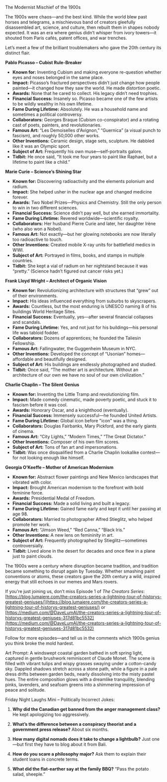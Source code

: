 The Modernist Mischief of the 1900s

The 1900s were chaos—and the best kind. While the world blew past horses and telegrams, a mischievous band of creators gleefully disassembled art, science, and culture, then rebuilt them in shapes nobody expected. It was an era where genius didn’t whisper from ivory towers—it shouted from Paris cafés, patent offices, and war trenches.

Let’s meet a few of the brilliant troublemakers who gave the 20th century its distinct flair.

**Pablo Picasso – Cubist Rule-Breaker**

* **Known for:** Inventing Cubism and making everyone re-question whether eyes and noses belonged in the same place.
* **Impact:** Picasso’s fractured perspectives didn’t just change how people painted—it changed how they saw the world. He made distortion poetic.
* **Awards:** None that he cared to collect. His legacy didn’t need trophies.
* **Financial Success:** Insanely so. Picasso became one of the few artists to be wildly wealthy in his own lifetime.
* **Fame During Lifetime:** Absolutely. He was a household name and sometimes a political controversy.
* **Collaborators:** Georges Braque (Cubism co-conspirator) and a rotating cast of poets, painters, and revolutionaries.
* **Famous Art:** “Les Demoiselles d'Avignon,” “Guernica” (a visual punch to fascism), and roughly 50,000 other works.
* **Other Inventions:** Ceramic design, stage sets, sculpture. He dabbled like it was an Olympic sport.
* **Subject of Art:** Frequently his own muse—self-portraits galore.
* **Tidbit:** He once said, “It took me four years to paint like Raphael, but a lifetime to paint like a child.”

**Marie Curie – Science’s Shining Star**

* **Known for:** Discovering radioactivity and the elements polonium and radium.
* **Impact:** She helped usher in the nuclear age and changed medicine forever.
* **Awards:** Two Nobel Prizes—Physics and Chemistry. Still the only person to win in two different sciences.
* **Financial Success:** Science didn’t pay well, but she earned immortality.
* **Fame During Lifetime:** Revered worldwide—scientific royalty.
* **Collaborators:** Her husband Pierre Curie and later, her daughter Irène (who also won a Nobel).
* **Famous Art:** Not exactly—but her glowing notebooks are now literally too radioactive to touch.
* **Other Inventions:** Created mobile X-ray units for battlefield medics in WWI.
* **Subject of Art:** Portrayed in films, books, and stamps in multiple countries.
* **Tidbit:** She kept a vial of radium on her nightstand because it was “pretty.” (Science hadn’t figured out cancer risks yet.)

**Frank Lloyd Wright – Architect of Organic Vision**

* **Known for:** Revolutionizing architecture with structures that “grew” out of their environments.
* **Impact:** His ideas influenced everything from suburbs to skyscrapers.
* **Awards:** Countless, but the most enduring is UNESCO naming 8 of his buildings World Heritage Sites.
* **Financial Success:** Eventually, yes—after several financial collapses and scandals.
* **Fame During Lifetime:** Yes, and not just for his buildings—his personal life was tabloid fodder.
* **Collaborators:** Dozens of apprentices; he founded the Taliesin Fellowship.
* **Famous Art:** Fallingwater, the Guggenheim Museum in NYC.
* **Other Inventions:** Developed the concept of “Usonian” homes—affordable and beautifully designed.
* **Subject of Art:** His buildings are endlessly photographed and studied.
* **Tidbit:** Once said, “The mother art is architecture. Without an architecture of our own we have no soul of our own civilization.”

**Charlie Chaplin – The Silent Genius**

* **Known for:** Inventing the Little Tramp and revolutionizing film.
* **Impact:** Made comedy cinematic, made poverty poetic, and stuck it to fascism before it was cool.
* **Awards:** Honorary Oscar, and a knighthood (eventually).
* **Financial Success:** Immensely successful—he founded United Artists.
* **Fame During Lifetime:** Global icon before "icon" was a thing.
* **Collaborators:** Douglas Fairbanks, Mary Pickford, and the early giants of cinema.
* **Famous Art:** “City Lights,” “Modern Times,” “The Great Dictator.”
* **Other Inventions:** Composer of his own film scores.
* **Subject of Art:** Tons of fan art and impersonations.
* **Tidbit:** Was once disqualified from a Charlie Chaplin lookalike contest—for not looking enough like himself.

**Georgia O’Keeffe – Mother of American Modernism**

* **Known for:** Abstract flower paintings and New Mexico landscapes that vibrated with color.
* **Impact:** Brought American modernism to the forefront with bold feminine force.
* **Awards:** Presidential Medal of Freedom.
* **Financial Success:** Made a solid living and built a legacy.
* **Fame During Lifetime:** Gained fame early and kept it until her passing at age 98.
* **Collaborators:** Married to photographer Alfred Stieglitz, who helped promote her work.
* **Famous Art:** “Jimson Weed,” “Red Canna,” “Black Iris.”
* **Other Inventions:** A new lens on femininity in art.
* **Subject of Art:** Frequently photographed by Stieglitz—sometimes controversially.
* **Tidbit:** Lived alone in the desert for decades and once flew in a plane just to paint clouds.

The 1900s were a century where disruption became tradition, and tradition became something to disrupt again by Tuesday. Whether smashing paint conventions or atoms, these creators gave the 20th century a wild, inspired energy that still echoes in our memes and Mars rovers.

If you're just joining us, don’t miss Episode 1 of *The Creators Series*:
[https://blog.lumaiere.com/the-creators-series-a-lightning-tour-of-historys-greatest-geniuses/](https://blog.lumaiere.com/the-creators-series-a-lightning-tour-of-historys-greatest-geniuses/)
or
[https://medium.com/@DaveLumAI/the-creators-series-a-lightning-tour-of-historys-greatest-geniuses-317d81bc5532](https://medium.com/@DaveLumAI/the-creators-series-a-lightning-tour-of-historys-greatest-geniuses-317d81bc5532)

Follow for more episodes—and tell us in the comments which 1900s genius you think broke the mold hardest.

Art Prompt:
A windswept coastal garden bathed in soft spring light, captured in gentle brushwork reminiscent of Claude Monet. The scene is filled with vibrant tulips and wispy grasses swaying under a cotton-candy sky. Dappled shadows stretch across a stone path, while a figure in a pale dress drifts between garden beds, nearly dissolving into the misty pastel hues. The entire composition glows with a dreamlike tranquility, blending pinks, lavenders, and seafoam greens into a shimmering impression of peace and solitude.

Friday Night Laughs Mini – Politically Incorrect Jokes:

1. **Why did the Canadian get banned from the anger management class?**
   He kept apologizing too aggressively.

2. **What’s the difference between a conspiracy theorist and a government press release?**
   About six months.

3. **How many digital nomads does it take to change a lightbulb?**
   Just one—but first they have to blog about it from Bali.

4. **How do you scare a philosophy major?**
   Ask them to explain their student loans in concrete terms.

5. **What did the flat-earther say at the family BBQ?**
   “Pass the potato salad, sheeple.”
